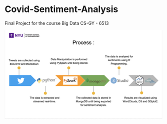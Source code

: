 # Covid-Sentiment-Analysis
Final Project for the course Big Data CS-GY - 6513

![alt text](https://github.com/sabby2436/Covid-Sentiment-Analysis/blob/master/Architecture.png)
